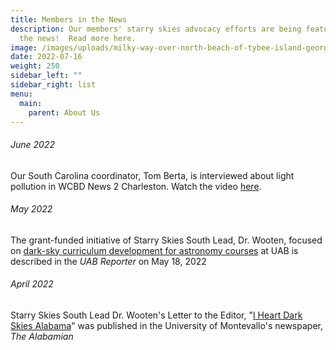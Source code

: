 ```yaml
---
title: Members in the News
description: Our members' starry skies advocacy efforts are being featured in
  the news!  Read more here.
image: /images/uploads/milky-way-over-north-beach-of-tybee-island-georgia.-meaghan-gerard.-08.12.21.jpg
date: 2022-07-16
weight: 250
sidebar_left: ""
sidebar_right: list
menu:
  main:
    parent: About Us
---
```

###### June 2022

Our South Carolina coordinator, Tom Berta, is interviewed about light pollution in WCBD News 2 Charleston.  Watch the video [here](https://www.youtube.com/watch?v=0GCn5D_Hvpo). 

###### May 2022

The grant-funded initiative of Starry Skies South Lead, Dr. Wooten, focused on [dark-sky curriculum development for astronomy courses](https://www.uab.edu/reporter/research/grants-awarded/item/9801-more-faculty-share-the-stories-behind-their-development-grants) at UAB is described in the *UAB Reporter* on May 18, 2022 

###### April 2022

Starry Skies South Lead Dr. Wooten's Letter to the Editor, "[I Heart Dark Skies Alabama](https://www.thealabamian.com/letter-to-the-editor-i-heart-dark-skies-alabama/)" was published in the University of Montevallo's newspaper, *The Alabamian*